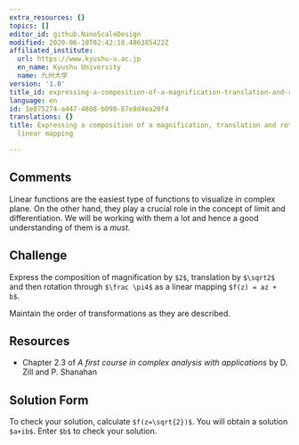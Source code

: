 ```yaml
---
extra_resources: {}
topics: []
editor_id: github.NanoScaleDesign
modified: 2020-06-10T02:42:18.486385422Z
affiliated_institute:
  url: https://www.kyushu-u.ac.jp
  en_name: Kyushu University
  name: 九州大学
version: '1.0'
title_id: expressing-a-composition-of-a-magnification-translation-and-rotation-as-a-linear-mapping
language: en
id: 1e875274-a447-4808-b090-87e8d4ea20f4
translations: {}
title: Expressing a composition of a magnification, translation and rotation as a
  linear mapping

---
```


## Comments

Linear functions are the easiest type of functions to visualize in complex plane. On the other hand, they play a crucial role in the concept of limit and differentiation. We will be working with them a lot and hence a good understanding of them is a *must*. 

## Challenge
Express the  composition of magnification by `$2$`, translation by `$\sqrt2$` and then rotation through `$\frac \pi4$` as a linear mapping `$f(z) = az + b$`.

Maintain the order of transformations as they are described.

## Resources
    
- Chapter 2.3 of *A first course in complex analysis with applications* by D. Zill and P. Shanahan


## Solution Form
To check your solution, calculate `$f(z=\sqrt{2})$`.
You will obtain a solution `$a+ib$`.
Enter `$b$` to check your solution.
